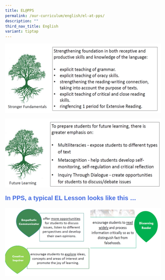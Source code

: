 ```yaml
---
title: EL@PPS
permalink: /our-curriculum/english/el-at-pps/
description: ""
third_nav_title: English
variant: tiptap
---
```

![](/images/English/el7.png)

![](/images/English/el8.png)

<p style="font-family:arial; font-size:20px; font-weight:bold; color:royalblue">In PPS, a typical EL Lesson looks like this …</p>

![](/images/English/el9.png)